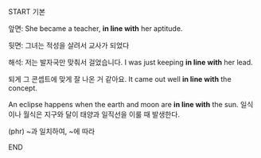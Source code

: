 START
기본

앞면:
She became a teacher, **in line with** her aptitude. 

뒷면:
그녀는 적성을 살려서 교사가 되었다

해석:
저는 발자국만 맞춰서 걸었습니다.
I was just keeping **in line with** her lead.

되게 그 콘셉트에 맞게 잘 나온 거 같아요.
It came out well **in line with** the concept.

An eclipse happens when the earth and moon are **in line with** the sun. 
일식이나 월식은 지구와 달이 태양과 일직선을 이룰 때 발생한다.

(phr) ~과 일치하여, ~에 따라
<!--ID: 1743590611750-->
END